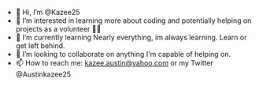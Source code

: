 - 👋 Hi, I’m @Kazee25
- 👀 I’m interested in learning more about coding and potentially helping on projects as a volunteer 🙋‍♂️ 
- 🌱 I’m currently learning Nearly everything, im always learning. Learn or get left behind. 
- 💞️ I’m looking to collaborate on anything I'm capable of helping on.
- 📫 How to reach me: kazee.austin@yahoo.com or my Twitter @Austinkazee25

<!---
Kazee25/Kazee25 is a ✨ special ✨ repository because its `README.md` (this file) appears on your GitHub profile.
You can click the Preview link to take a look at your changes.
--->
